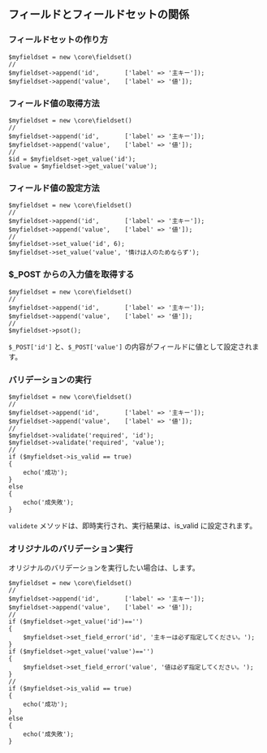 ## フィールドとフィールドセットの関係

### フィールドセットの作り方

```
$myfieldset = new \core\fieldset()
//
$myfieldset->append('id',       ['label' => '主キー']);
$myfieldset->append('value',    ['label' => '値']);
```

### フィールド値の取得方法

```
$myfieldset = new \core\fieldset()
//
$myfieldset->append('id',       ['label' => '主キー']);
$myfieldset->append('value',    ['label' => '値']);
//
$id = $myfieldset->get_value('id');
$value = $myfieldset->get_value('value');
```

### フィールド値の設定方法

```
$myfieldset = new \core\fieldset()
//
$myfieldset->append('id',       ['label' => '主キー']);
$myfieldset->append('value',    ['label' => '値']);
//
$myfieldset->set_value('id', 6);
$myfieldset->set_value('value', '情けは人のためならず');
```

### $_POST からの入力値を取得する

```
$myfieldset = new \core\fieldset()
//
$myfieldset->append('id',       ['label' => '主キー']);
$myfieldset->append('value',    ['label' => '値']);
//
$myfieldset->psot();
```
```$_POST['id']``` と、```$_POST['value']``` の内容がフィールドに値として設定されます。

### バリデーションの実行

```
$myfieldset = new \core\fieldset()
//
$myfieldset->append('id',       ['label' => '主キー']);
$myfieldset->append('value',    ['label' => '値']);
//
$myfieldset->validate('required', 'id');
$myfieldset->validate('required', 'value');
//
if ($myfieldset->is_valid == true)
{
    echo('成功');
}
else
{
    echo('成失敗');
}
```

```validete``` メソッドは、即時実行され、実行結果は、is_valid に設定されます。


### オリジナルのバリデーション実行

オリジナルのバリデーションを実行したい場合は、します。

```
$myfieldset = new \core\fieldset()
//
$myfieldset->append('id',       ['label' => '主キー']);
$myfieldset->append('value',    ['label' => '値']);
//
if ($myfieldset->get_value('id')=='')
{
    $myfieldset->set_field_error('id', '主キーは必ず指定してください。');
}
if ($myfieldset->get_value('value')=='')
{
    $myfieldset->set_field_error('value', '値は必ず指定してください。');
}
//
if ($myfieldset->is_valid == true)
{
    echo('成功');
}
else
{
    echo('成失敗');
}
```

